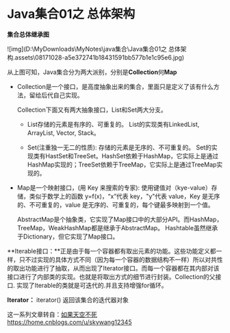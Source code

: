 # Java集合01之 总体架构

**集合总体继承图**

![img](D:\MyDownloads\MyNotes\java集合\Java集合01之 总体架构.assets\08171028-a5e372741b18431591bb577b1e1c95e6.jpg)

从上图可知，Java集合分为两大派别，分别是**Collection**何**Map**

- Collection是一个接口，是高度抽象出来的集合，里面只是定义了该有什么方法，留给后代自己实现。

   Collection下面又有两大抽象接口，List和Set两大分支。

  - List存储的元素是有序的、可重复的。 List的实现类有LinkedList, ArrayList, Vector, Stack。

  - Set(注重独一无二的性质): 存储的元素是无序的、不可重复的。
         Set的实现类有HastSet和TreeSet。HashSet依赖于HashMap，它实际上是通过HashMap实现的；TreeSet依赖于TreeMap，它实际上是通过TreeMap实现的。

-  Map是一个映射接口，(用 Key 来搜索的专家): 使用键值对（kye-value）存储，类似于数学上的函数 y=f(x)，“x”代表 key，"y"代表 value，Key 是无序的、不可重复的，value 是无序的、可重复的，每个键最多映射到一个值。

    AbstractMap是个抽象类，它实现了Map接口中的大部分API。而HashMap，TreeMap，WeakHashMap都是继承于AbstractMap。 Hashtable虽然继承于Dictionary，但它实现了Map接口。

**Iterable接口：**正是由于每一个容器都有取出元素的功能。这些功能定义都一样，只不过实现的具体方式不同（因为每一个容器的数据结构不一样）所以对共性的取出功能进行了抽取，从而出现了Iterator接口。而每一个容器都在其内部对该接口进行了内部类的实现。也就是将取出方式的细节进行封装。Collection的父接口. 实现了Iterable的类就是可迭代的.并且支持增强for循环。

**Iterator：** iterator() 返回该集合的迭代器对象

这一系列文章转自：[如果天空不死](<https://home.cnblogs.com/u/skywang12345>) <https://home.cnblogs.com/u/skywang12345>

 